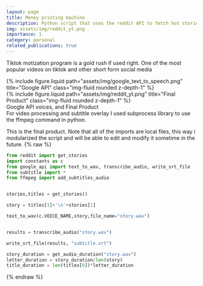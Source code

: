 ```yaml
---
layout: page
title: Money printing machine
description: Python script that uses the reddit API to fetch hot stories for r/stories, then uses google cloud text to speech to create a subtitle.srt file, which is then added to a random satsfing video.  
img: assets/img/reddit_yt.png
importance: 1
category: personal
related_publications: true
---
```


Tiktok motization program is a gold rush if used right. One of the most popular videos on tiktok and other short form social media 

<div class="row justify-content-sm-center">
    <div class="col-sm-8 mt-3 mt-md-0">
        {% include figure.liquid path="assets/img/google_text_to_speech.png" title="Google API" class="img-fluid rounded z-depth-1" %}
    </div>
    <div class="col-sm-4 mt-3 mt-md-0">
        {% include figure.liquid path="assets/img/reddit_yt.png" title="Final Product" class="img-fluid rounded z-depth-1" %}
    </div>
</div>
<div class="caption">
    Google API voices, and Final Product
</div>
For video processing and subtitle overlay I used subprocess library to use the ffmpeg command in python.

This is the final product. Note that all of the imports are local files, this way i modularized the script and will be able to edit and modify it sometime in the future.
{% raw %}

```python
from reddit import get_stories
import constants as c
from google_api import text_to_wav, transcribe_audio, write_srt_file
from subtitle import *
from ffmpeg import add_subtitles_audio


stories,titles = get_stories()

story = titles[1]+'\n'+stories[1]

text_to_wav(c.VOICE_NAME,story,file_name="story.wav")


results = transcribe_audio("story.wav")

write_srt_file(results, "subtitle.srt")

story_duration = get_audio_duration("story.wav")
letter_duration = story_duration/len(story)
title_duration = len(titles[0])*letter_duration

```

{% endraw %}
